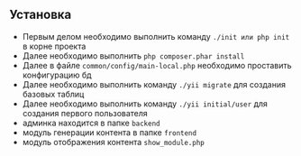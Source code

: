 ## Установка

- Первым делом необходимо выполнить команду ```./init или php init``` в корне проекта
- Далее необходимо выполнить ```php composer.phar install```
- Далее в файле ```common/config/main-local.php``` необходимо проставить конфигурацию бд
- Далее необходимо выполнить команду ```./yii migrate``` для создания базовых таблиц
- Далее необходимо выполнить команду ```./yii initial/user``` для создания первого пользователя
- админка находится в папке ```backend```
- модуль генерации контента в папке ```frontend```
- модуль отображения контента ```show_module.php```
